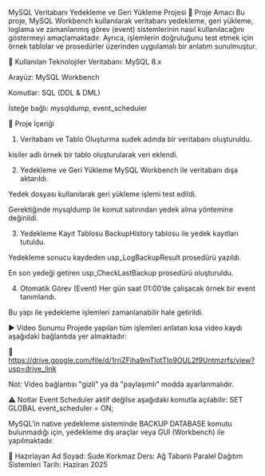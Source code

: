 MySQL Veritabanı Yedekleme ve Geri Yükleme Projesi
📌 Proje Amacı
Bu proje, MySQL Workbench kullanılarak veritabanı yedekleme, geri yükleme, loglama ve zamanlanmış görev (event) sistemlerinin nasıl kullanılacağını göstermeyi amaçlamaktadır. Ayrıca, işlemlerin doğruluğunu test etmek için örnek tablolar ve prosedürler üzerinden uygulamalı bir anlatım sunulmuştur.

🔧 Kullanılan Teknolojiler
Veritabanı: MySQL 8.x

Arayüz: MySQL Workbench

Komutlar: SQL (DDL & DML)

İsteğe bağlı: mysqldump, event_scheduler

📂 Proje İçeriği
1. Veritabanı ve Tablo Oluşturma
sudek adında bir veritabanı oluşturuldu.

kisiler adlı örnek bir tablo oluşturularak veri eklendi.

2. Yedekleme ve Geri Yükleme
MySQL Workbench ile veritabanı dışa aktarıldı.

Yedek dosyası kullanılarak geri yükleme işlemi test edildi.

Gerektiğinde mysqldump ile komut satırından yedek alma yöntemine değinildi.

3. Yedekleme Kayıt Tablosu
BackupHistory tablosu ile yedek kayıtları tutuldu.

Yedekleme sonucu kaydeden usp_LogBackupResult prosedürü yazıldı.

En son yedeği getiren usp_CheckLastBackup prosedürü oluşturuldu.

4. Otomatik Görev (Event)
Her gün saat 01:00’de çalışacak örnek bir event tanımlandı.

Bu yapı ile yedekleme işlemleri zamanlanabilir hale getirildi.

▶️ Video Sunumu
Projede yapılan tüm işlemleri anlatan kısa video kaydı aşağıdaki bağlantıda yer almaktadır:

🔗 https://drive.google.com/file/d/1rriZFiha9mTlotTIo9OUL2f9Untmzrfs/view?usp=drive_link

Not: Video bağlantısı "gizli" ya da "paylaşımlı" modda ayarlanmalıdır.

⚠️ Notlar
Event Scheduler aktif değilse aşağıdaki komutla açılabilir:
SET GLOBAL event_scheduler = ON;

MySQL’in native yedekleme sisteminde BACKUP DATABASE komutu bulunmadığı için, yedekleme dış araçlar veya GUI (Workbench) ile yapılmaktadır.

👤 Hazırlayan
Ad Soyad: Sude Korkmaz
Ders: Ağ Tabanlı Paralel Dağıtım Sistemleri
Tarih: Haziran 2025

